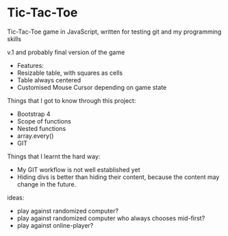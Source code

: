 # Tic-Tac-Toe
Tic-Tac-Toe game in JavaScript, written for testing git and my programming skills

v.1 and probably final version of the game

- Features:
- Resizable table, with squares as cells
- Table always centered
- Customised Mouse Cursor depending on game state

Things that I got to know through this project:
- Bootstrap 4
- Scope of functions
- Nested functions
- array.every()
- GIT

Things that I learnt the hard way:
- My GIT workflow is not well established yet
- Hiding divs is better than hiding their content, because the content may change in the future.

ideas:
- play against randomized computer?
- play against randomized computer who always chooses mid-first?
- play against online-player?